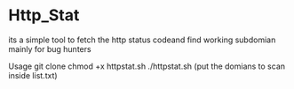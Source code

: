 # Http_Stat
its a simple tool to fetch the http status codeand find working subdomian mainly for bug hunters


Usage
 git clone <link>
 chmod +x httpstat.sh
 ./httpstat.sh 
 (put the domians to scan inside list.txt)
  
